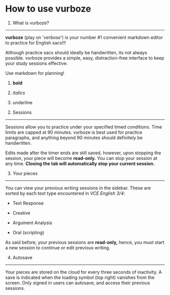 # How to use vurboze

1) What is vurboze?
-------------------

**vurboze** (play on '_verbose_') is your number #1 convenient markdown editor to practice for English sacs!!!

Although practice sacs should ideally be handwritten, its not always possible. vurboze provides a simple, easy, distraction-free interface to keep your study sessions effective.

Use markdown for planning!

1.  **bold**
    
2.  _italics_
    
3.  underline
    

2) Sessions
-----------

Sessions allow you to practice under your specified timed conditions. Time limits are capped at 90 minutes. vurboze is best used for practice paragraphs, and anything beyond 90 minutes should definitely be handwritten.

Edits made after the timer ends are still saved, however, upon stopping the session, your piece will become **read-only.** You can stop your session at any time. **Closing the tab will automatically stop your current session.**

3) Your pieces
--------------

You can view your previous writing sessions in the sidebar. These are sorted by each text type encountered in _VCE English 3/4_:

*   Text Response
    
*   Creative
    
*   Argument Analysis
    
*   Oral (scripting)
    

As said before, your previous sessions are **read-only,** hence, you must start a new session to continue or edit previous writing.

4) Autosave
-----------

Your pieces are stored on the cloud for every three seconds of inactivity. A save is indicated when the loading symbol (top right) vanishes from the screen. Only signed in users can autosave, and access their previous sessions.
